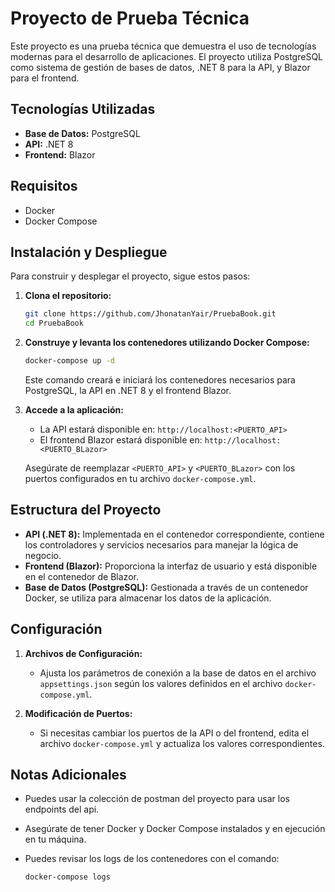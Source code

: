 # Proyecto de Prueba Técnica

Este proyecto es una prueba técnica que demuestra el uso de tecnologías modernas para el desarrollo de aplicaciones. El proyecto utiliza PostgreSQL como sistema de gestión de bases de datos, .NET 8 para la API, y Blazor para el frontend. 

## Tecnologías Utilizadas

- **Base de Datos:** PostgreSQL
- **API:** .NET 8
- **Frontend:** Blazor

## Requisitos

- Docker
- Docker Compose

## Instalación y Despliegue

Para construir y desplegar el proyecto, sigue estos pasos:

1. **Clona el repositorio:**

   ```bash
   git clone https://github.com/JhonatanYair/PruebaBook.git
   cd PruebaBook
   ```

2. **Construye y levanta los contenedores utilizando Docker Compose:**

   ```bash
   docker-compose up -d
   ```

   Este comando creará e iniciará los contenedores necesarios para PostgreSQL, la API en .NET 8 y el frontend Blazor.

3. **Accede a la aplicación:**

   - La API estará disponible en: `http://localhost:<PUERTO_API>`
   - El frontend Blazor estará disponible en: `http://localhost:<PUERTO_BLazor>`

   Asegúrate de reemplazar `<PUERTO_API>` y `<PUERTO_BLazor>` con los puertos configurados en tu archivo `docker-compose.yml`.

## Estructura del Proyecto

- **API (.NET 8):** Implementada en el contenedor correspondiente, contiene los controladores y servicios necesarios para manejar la lógica de negocio.
- **Frontend (Blazor):** Proporciona la interfaz de usuario y está disponible en el contenedor de Blazor.
- **Base de Datos (PostgreSQL):** Gestionada a través de un contenedor Docker, se utiliza para almacenar los datos de la aplicación.

## Configuración

1. **Archivos de Configuración:**

   - Ajusta los parámetros de conexión a la base de datos en el archivo `appsettings.json` según los valores definidos en el archivo `docker-compose.yml`.

2. **Modificación de Puertos:**

   - Si necesitas cambiar los puertos de la API o del frontend, edita el archivo `docker-compose.yml` y actualiza los valores correspondientes.

## Notas Adicionales

- Puedes usar la colección de postman del proyecto para usar los endpoints del api.
- Asegúrate de tener Docker y Docker Compose instalados y en ejecución en tu máquina.
- Puedes revisar los logs de los contenedores con el comando:

   ```bash
   docker-compose logs
   ```